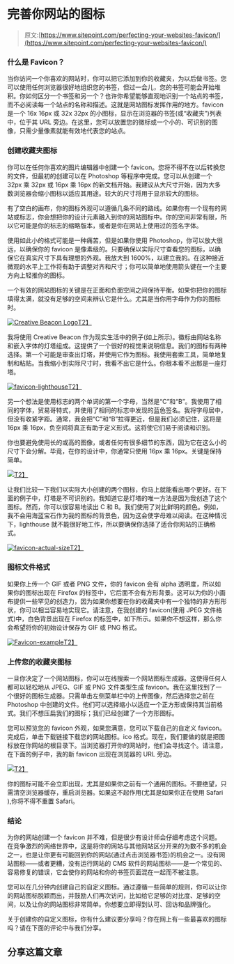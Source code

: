 # 完善你网站的图标

> 原文:[https://www.sitepoint.com/perfecting-your-websites-favicon/](https://www.sitepoint.com/perfecting-your-websites-favicon/)

### 什么是 Favicon？

当你访问一个你喜欢的网站时，你可以把它添加到你的收藏夹，为以后做书签。您可以使用任何浏览器很好地组织您的书签，但过一会儿，您的书签可能会开始堆积。你如何区分一个书签和另一个？也许你希望能够直观地识别一个站点的书签，而不必阅读每一个站点的名称和描述。这就是网站图标发挥作用的地方。favicon 是一个 16x 16px 或 32x 32px 的小图标，显示在浏览器的书签(或“收藏夹”)列表中，位于其 URL 旁边。在这里，您可以放置您的徽标或一个小的、可识别的图像，只需少量像素就能有效地代表您的站点。

### 创建收藏夹图标

你可以在任何你喜欢的图片编辑器中创建一个 favicon。您将不得不在以后转换您的文件，但最初的创建可以在 Photoshop 等程序中完成。您可以从创建一个 32px 乘 32px 或 16px 乘 16px 的新文档开始。我建议从大尺寸开始，因为大多数浏览器会缩小图标以适应其用途。较大的尺寸将用于显示较大的图标。

有了空白的画布，你的图标外观可以遵循几条不同的路线。如果你有一个现有的网站或标志，你会想把你的设计元素融入到你的网站图标中。你的空间非常有限，所以它可能是你的标志的缩略版本，或者是你在网站上使用过的签名字体。

使用如此小的格式可能是一种痛苦，但是如果你使用 Photoshop，你可以放大很远，以确保你的 favicon 是像素级的。只要确保以实际尺寸查看您的图标，以确保它在真实尺寸下具有理想的外观。我放大到 1600%，以建立我的。在这种接近微观的水平上工作将有助于调整对齐和尺寸；你可以简单地使用箭头键在一个主要方向上轻推你的图标。

一个有效的网站图标的关键是在正面和负面空间之间保持平衡。如果你把你的图标填得太满，就没有足够的空间来辨认它是什么。尤其是当你用字母作为你的图标时。

[![Creative Beacon Logo](../Images/5fbacce19b7cc27b5712b0bba0639ff9.png)T2】](https://www.sitepoint.com/wp-content/uploads/2012/11/cblogoscreen.jpg)

我将使用 Creative Beacon 作为现实生活中的例子(如上所示)。徽标由网站名称和嵌入字体的灯塔组成。这提供了一个很好的视觉来说明信息。我们的图标有两种选择。第一个可能是审查出灯塔，并使用它作为图标。我使用套索工具，简单地复制和粘贴。当我缩小到实际尺寸时，我看不出它是什么。你根本看不出那是一座灯塔。

[![favicon-lighthouse](../Images/f3d32501d162aec14ae1270b206d3d1a.png)T2】](https://www.sitepoint.com/wp-content/uploads/2012/11/Screen-shot-2012-11-07-at-3.27.28-PM.png)

另一个想法是使用标志的两个单词的第一个字母，当然是“C”和“B”。我使用了相同的字体，贸易哥特式，并使用了相同的标志中发现的蓝色签名。我将字母居中，但没有收紧字距。通常，我会把“C”和“B”拉得更近，但是我们必须记住，这将是 16px 乘 16px，负空间将真正有助于定义形式。这将使它们易于阅读和识别。

你也要避免使用长的或高的图像，或者任何有很多细节的东西，因为它在这么小的尺寸下会分解。毕竟，在你的设计中，你通常只使用 16px 乘 16px。关键是保持简单。

[![](../Images/e3005254541b0d176f07cdebb3fd7c86.png)T2】](https://www.sitepoint.com/wp-content/uploads/2012/11/Screen-shot-2012-11-07-at-3.31.04-PM.png)

让我们比较一下我们以实际大小创建的两个图标，你马上就能看出哪个更好。在下面的例子中，灯塔是不可识别的。我知道它是灯塔的唯一方法是因为我创造了这个图标。然而，你可以很容易地读出 C 和 B。我们使用了对比鲜明的颜色。例如，我不会用海蓝宝石作为我的图标的背景色，因为这会使字母难以阅读。在这种情况下，lighthouse 就不能很好地工作，所以要确保你选择了适合你网站的正确格式。

[![favicon-actual-size](../Images/67292705b5bf51ada840400fcfd389fc.png)T2】](https://www.sitepoint.com/wp-content/uploads/2012/11/favicon-actual-size.jpg)

### 图标文件格式

如果你上传一个 GIF 或者 PNG 文件，你的 favicon 会有 alpha 透明度，所以如果你的图标出现在 Firefox 的标签中，它后面不会有方形背景。这可以为你的小画布提供一些罕见的创造力，因为如果你想要在你的收藏夹中有一个独特的非方形形状，你可以相当容易地实现它。请注意，在我创建的 favicon(使用 JPEG 文件格式)中，白色背景出现在 Firefox 的标签中，如下所示。如果你不想这样，那么你会希望将你的初始设计保存为 GIF 或 PNG 格式。

[![Favicon-example](../Images/6058b2cb1a97296a5af6fa11bc223f72.png)T2】](https://www.sitepoint.com/wp-content/uploads/2012/11/Screen-shot-2012-11-08-at-8.55.35-AM.png)

### 上传您的收藏夹图标

一旦你决定了一个网站图标，你可以在线搜索一个网站图标生成器。这使得任何人都可以轻松地从 JPEG、GIF 或 PNG 文件类型生成 favicon。我在这里找到了一个很好的图标生成器。只需单击左侧菜单栏中的上传图像，然后选择您之前在 Photoshop 中创建的文件。他们可以选择缩小以适应一个正方形或保持其当前格式。我们不想压扁我们的图标；我们已经创建了一个方形图标。

您可以预览您的 favicon 外观，如果您满意，您可以下载自己的自定义 favicon。完成后，单击下载链接下载您的网站图标。ico 格式。现在，我们要做的就是把图标放在你网站的根目录下。当浏览器打开你的网站时，他们会寻找这个。请注意，在下面的例子中，我的新 favicon 出现在浏览器的 URL 旁边。

[![](../Images/7232e3a1b2e492ca423a0ce028db68fd.png)T2】](https://www.sitepoint.com/wp-content/uploads/2012/11/Screen-shot-2012-11-07-at-4.26.38-PM1.png)

你的图标可能不会立即出现，尤其是如果你之前有一个通用的图标。不要绝望，只需清空浏览器缓存，重启浏览器。如果这不起作用(尤其是如果你正在使用 Safari ),你将不得不重置 Safari。

### 结论

为你的网站创建一个 favicon 并不难，但是很少有设计师会仔细考虑这个问题。在竞争激烈的网络世界中，这是将你的网站与其他网站区分开来的为数不多的机会之一，也是让你更有可能回到你的网站(通过点击浏览器书签)的机会之一。没有网站图标——或者更糟，没有运行网站的 CMS 软件的网站图标——是一个常见的、容易修复的错误，它会使你的网站和你的书签页面混在一起而不被注意。

您可以在几分钟内创建自己的自定义图标。通过遵循一些简单的规则，你可以让你的网站图标脱颖而出，并鼓励人们再次访问，比如给它足够的对比度、足够的空间，以及让你的网站图标非常简单。你想要立即得到认可、回访和品牌强化。

关于创建你的自定义图标，你有什么建议要分享吗？你在网上有一些最喜欢的图标吗？请在下面的评论中与我们分享。

## 分享这篇文章
